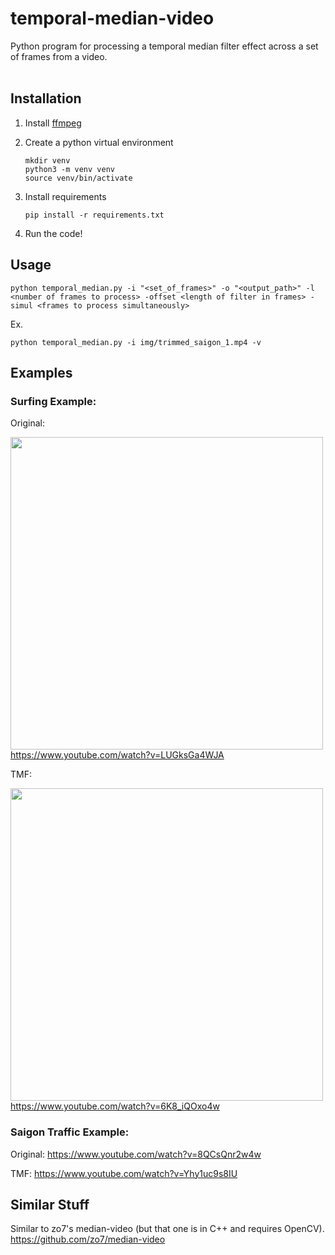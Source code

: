 # temporal-median-video

Python program for processing a temporal median filter effect across a set of frames from a video. 
<br><br>

## Installation
1. Install [ffmpeg](https://www.ffmpeg.org/)
2. Create a python virtual environment
    ```
    mkdir venv
    python3 -m venv venv
    source venv/bin/activate
    ```

3. Install requirements
    ```
    pip install -r requirements.txt
    ```

4. Run the code!


## Usage
```
python temporal_median.py -i "<set_of_frames>" -o "<output_path>" -l <number of frames to process> -offset <length of filter in frames> -simul <frames to process simultaneously>
```

Ex.
```
python temporal_median.py -i img/trimmed_saigon_1.mp4 -v
```


## Examples
### Surfing Example:

Original:

[<img src="img/gopro_surf_trim.gif" width="500px"/>](https://www.youtube.com/watch?v=LUGksGa4WJA)<br>
https://www.youtube.com/watch?v=LUGksGa4WJA

TMF:

[<img src="img/gopro_surf_tmf.gif" width="500px"/>](https://www.youtube.com/watch?v=6K8_iQOxo4w)<br>
https://www.youtube.com/watch?v=6K8_iQOxo4w

### Saigon Traffic Example:

Original: https://www.youtube.com/watch?v=8QCsQnr2w4w

TMF: https://www.youtube.com/watch?v=Yhy1uc9s8IU



## Similar Stuff
Similar to zo7's median-video (but that one is in C++ and requires OpenCV). 
https://github.com/zo7/median-video

